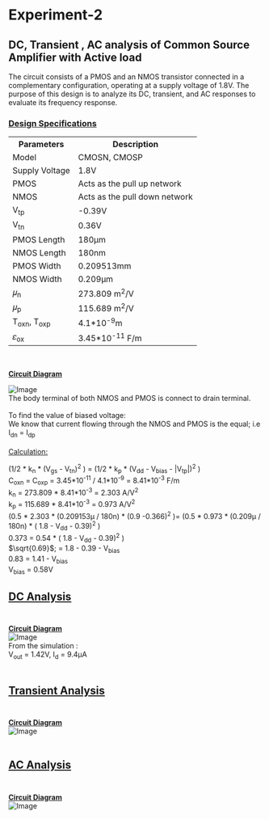 # Experiment-2 
## **DC, Transient , AC analysis of Common Source Amplifier with Active load** <br>
 <p>The circuit consists of a PMOS and an NMOS transistor connected in a complementary configuration, operating at a supply voltage of 1.8V. The purpose of this design is to analyze its DC, transient, and AC responses to evaluate its frequency response.</p>

 ### <ins> Design Specifications </ins>
<table>
  <tr>
  <th> Parameters </th>
  <th> Description </th>
  </tr>
  <tr> 
  <td>Model</td>
    <td> CMOSN, CMOSP</td>
  </tr>
  <tr>
    <td>Supply Voltage</td>
    <td> 1.8V</td>
  </tr>
  <tr>
    <td> PMOS</td>
    <td> Acts as the pull up  network</td>
  </tr>
  <tr>
    <td> NMOS</td>
    <td> Acts as the pull down network</td>
  </tr>
  <tr>
    <td>V<sub>tp</sub></td>
    <td>-0.39V</td>
  </tr>
  <tr>
    <td>V<sub>tn</sub></td>
    <td>0.36V</td>
  </tr>
  <tr>
    <td> PMOS Length</td>
    <td> 180µm</td>
  </tr>
  <tr>
    <td> NMOS Length</td>
    <td> 180nm</td>
  </tr>
  <tr>
    <td> PMOS Width</td>
    <td> 0.209513mm</td>
  </tr>
  <tr>
    <td> NMOS Width</td>
    <td> 0.209µm</td>
  </tr>
  <tr>
    <td> 𝜇<sub>n</sub></td>
    <td> 273.809 m<sup>2</sup>/V</td>
  </tr>
  <tr>
    <td>𝜇<sub>p</sub></td>
    <td> 115.689 m<sup>2</sup>/V</td>
  </tr>
  <tr>
    <td> T<sub>oxn</sub>, T<sub>oxp</sub></td>
    <td> 4.1*10<sup>-9</sup>m</td>
  </tr>
  <tr>
    <td>𝜀<sub>ox</sub></td>
    <td> 3.45*10<sup>-11</sup> F/m</td>
  </tr>
</table> <br>

<ins> **Circuit Diagram** </ins> <br>

![Image](https://github.com/user-attachments/assets/2b65b9d3-ce13-47b6-a735-0a1275f93a65) <br>
The body terminal of both NMOS and PMOS is connect to drain terminal. <br><br>
To find the value of biased voltage: <br>
  We know that current flowing through the NMOS and PMOS is the equal; i.e I<sub>dn</sub> = I<sub>dp</sub> <br><br>
  <ins> Calculation: </ins> <br>
  <p> (1/2 * k<sub>n</sub> * (V<sub>gs</sub> - V<sub>tn</sub>)<sup>2</sup> ) = (1/2 *  k<sub>p</sub> * (V<sub>dd</sub> - V<sub>bias</sub> - |V<sub>tp</sub>|)<sup>2</sup> ) <br>
  C<sub>oxn</sub> =  C<sub>oxp</sub> = 3.45*10<sup>-11</sup> /  4.1*10<sup>-9</sup> = 8.41*10<sup>-3</sup> F/m <br>
    k<sub>n</sub> = 273.809 *  8.41*10<sup>-3</sup> = 2.303 A/V<sup>2</sup> <br>
    k<sub>p</sub> = 115.689 *  8.41*10<sup>-3</sup> = 0.973 A/V<sup>2</sup> <br>
  (0.5 * 2.303 * (0.209153µ / 180n) * (0.9 -0.366)<sup>2</sup> )= (0.5 * 0.973 * (0.209µ / 180n) * ( 1.8 - V<sub>dd</sub> - 0.39)<sup>2</sup> ) <br>
  0.373 = 0.54 * ( 1.8 - V<sub>dd</sub> - 0.39)<sup>2</sup> ) <br>
  $\sqrt{0.69}$; = 1.8 - 0.39 - V<sub>bias</sub> <br>
  0.83 = 1.41 - V<sub>bias</sub> <br>
  V<sub>bias</sub> = 0.58V 
</p> 

## <ins> **DC Analysis** </ins> <br><br>
<ins> **Circuit Diagram** </ins> <br>
![Image](https://github.com/user-attachments/assets/3308456d-6df6-4c78-ad20-195c6cf39a23) <br>
From the simulation : <br>
V<sub>out</sub> = 1.42V, I<sub>d</sub> = 9.4µA <br><br>
## <ins> **Transient Analysis** </ins> <br><br>
<ins> **Circuit Diagram** </ins> <br>
![Image](https://github.com/user-attachments/assets/04ca698e-838c-4d5b-af32-c963c0c2f589) <br>
<br>
## <ins> **AC Analysis** </ins> <br><br>
<ins> **Circuit Diagram** </ins> <br>
![Image](https://github.com/user-attachments/assets/99ed68fb-ddd6-4977-941c-c2daa355290a) <br>
